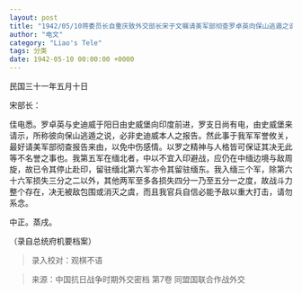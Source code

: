 ```yaml
---
layout: post
title: "1942/05/10蒋委员长自重庆致外交部长宋子文嘱请美军部彻查罗卓英向保山逃遁之说报告来由电"
author: "电文"
category: "Liao's Tele"
tags: 分类
date: 1942-05-10 00:00:00 +0000
---
```


民国三十一年五月十日

宋部长：

佳电悉。罗卓英与史迪威于阳日由史威堡向印度前进，罗支日尚有电，由史威堡来请示，所称彼向保山逃遁之说，必非史迪威本人之报告。然此事于我军军誉攸关，最好请美军部彻查报告来由，以免中伤感情。以罗之精神与人格皆可保证其决无此等不名誉之事也。我第五军在缅北者，中以不宜入印避战，应仍在中缅边境与敌周旋，故已令其停止赴印，留驻缅北第六军亦令其留驻缅东。我入缅三个军，除第六十六军损失三分之二以外，其他两军至多各损失四分一乃至五分一之度，故战斗力整个存在，决无被敌包围或消灭之虞，而且我官兵自信必能予敌以重大打击，请勿系念。

中正。蒸戌。

（录自总统府机要档案）

> 录入校对：观棋不语

> 来源：中国抗日战争时期外交密档 第7卷 同盟国联合作战外交
